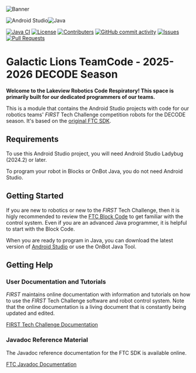 <!--GalacticLions-Starter ReadMe | Built by @ZRJohnson208-->

![Banner](https://github.com/ZRJohnson208/GalacticLions-CodeVault/blob/main/Repo-Banner-New.png)

![Android Studio](https://img.shields.io/badge/built_in-Android_Studio-3DDC84?style=for-the-badge)![Java](https://img.shields.io/badge/with-java-%23ED8B00.svg?style=for-the-badge)

[![Java CI](https://github.com/ftcteam5898/GalacticLions-Starter/actions/workflows/android-ci.yml/badge.svg)](https://github.com/ftcteam5898/GalacticLions-Starter/actions/workflows/android-ci.yml)
[![License](https://img.shields.io/github/license/ftcteam5898/GalacticLions-Starter?color=0088ff)](https://raw.githubusercontent.com/ftcteam5898/GalacticLions-Starter/refs/heads/master/LICENSE)
[![Contributers](https://img.shields.io/github/contributors/ftcteam5898/GalacticLions-Starter?color=0088ff)](https://github.com/ftcteam5898/GalacticLions-Starter/graphs/contributors)
[![GitHub commit activity](https://img.shields.io/github/commit-activity/m/ftcteam5898/GalacticLions-Starter?color=0088ff)](https://github.com/ftcteam5898/GalacticLions-Starter/pulse/monthly)
[![Issues](https://img.shields.io/github/issues/ftcteam5898/GalacticLions-Starter?color=0088ff)](https://github.com/ftcteam5898/GalacticLions-Starter/issues)
[![Pull Requests](https://img.shields.io/github/issues-pr/ftcteam5898/GalacticLions-Starter?color=0088ff)](https://github.com/ftcteam5898/GalacticLions-Starter/pulls)

# Galactic Lions TeamCode - 2025-2026 DECODE Season
**Welcome to the Lakeview Robotics Code Respiratory! This space is primarily built for our dedicated programmers of our teams.**

This is a module that contains the Android Studio projects with code for our robotics teams' _FIRST_ Tech Challenge competition robots for the DECODE season. It's based on the [original FTC SDK](https://github.com/FIRST-Tech-Challenge/FtcRobotController).

## Requirements

To use this Android Studio project, you will need Android Studio Ladybug (2024.2) or later.

To program your robot in Blocks or OnBot Java, you do not need Android Studio.

## Getting Started

If you are new to robotics or new to the _FIRST_ Tech Challenge, then it is higly recommended to review the [FTC Block Code](https://ftc-docs.firstinspires.org/programming_resources/blocks/Blocks-Tutorial.html) to get familiar with the control system. Even if you are an advanced Java programmer, it is helpful to start with the Block Code.

When you are ready to program in Java, you can download the latest version of [Android Studio](https://developer.android.com/studio?gad_source=1&gclid=CjwKCAiAzvC9BhADEiwAEhtlN1GO7x4DcoMQ9Q-BR-_y67NSKy9FjMK88L6woepRECnAuXiWYT9yrRoCiA4QAvD_BwE&gclsrc=aw.ds) or use the OnBot Java Tool.

## Getting Help
### User Documentation and Tutorials
_FIRST_ maintains online documentation with information and tutorials on how to use the _FIRST_ Tech Challenge software and robot control system. Note that the online documentation is a living document that is constantly being updated and edited.

[FIRST Tech Challenge Documentation](https://ftc-docs.firstinspires.org/en/latest/)

### Javadoc Reference Material
The Javadoc reference documentation for the FTC SDK is available online.

[FTC Javadoc Documentation](https://javadoc.io/doc/org.firstinspires.ftc)
